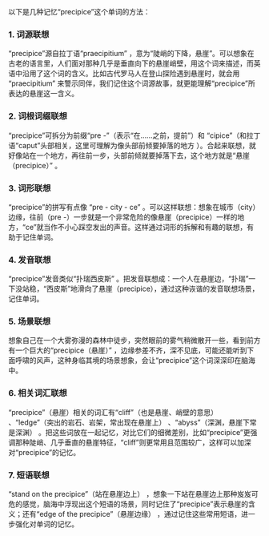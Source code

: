 以下是几种记忆“precipice”这个单词的方法：

### 1. 词源联想
 “precipice”源自拉丁语“praecipitium” ，意为“陡峭的下降，悬崖”。可以想象在古老的语言里，人们面对那种几乎是垂直向下的悬崖峭壁，用这个词来描述，而英语中沿用了这个词的含义。比如古代罗马人在登山探险遇到悬崖时，就会用 “praecipitium” 来警示同伴，我们记住这个词源故事，就更能理解“precipice”所表达的悬崖这一含义。

### 2. 词根词缀联想
 “precipice”可拆分为前缀“pre -”（表示“在……之前，提前”）和 “cipice”（和拉丁语“caput”头部相关，这里可理解为像头部前倾要掉落的地方 ）。合起来联想，就好像站在一个地方，再往前一步，头部前倾就要掉落下去，这个地方就是“悬崖（precipice）” 。

### 3. 词形联想
 “precipice”的拼写有点像 “pre - city - ce” 。可以这样联想：想象在城市（city）边缘，往前（pre -）一步就是一个非常危险的像悬崖（precipice）一样的地方，“ce”就当作不小心踩空发出的声音。这样通过词形的拆解和有趣的联想，有助于记住单词。

### 4. 发音联想
 “precipice”发音类似“扑瑞西皮斯” 。把发音联想成：一个人在悬崖边，“扑瑞”一下没站稳，“西皮斯”地滑向了悬崖（precipice），通过这种诙谐的发音联想场景，记住单词。

### 5. 场景联想
想象自己在一个大雾弥漫的森林中徒步，突然眼前的雾气稍微散开一些，看到前方有一个巨大的“precipice（悬崖）” ，边缘参差不齐，深不见底，可能还能听到下面呼啸的风声，这种身临其境的场景想象，会让“precipice”这个词深深印在脑海中。

### 6. 相关词汇联想
 “precipice”（悬崖）相关的词汇有“cliff”（也是悬崖、峭壁的意思） 、“ledge”（突出的岩石、岩架，常出现在悬崖上） 、“abyss”（深渊，悬崖下常是深渊） 。把这些词放在一起记忆，对比它们的细微差别，比如“precipice”更强调那种陡峭、几乎垂直的悬崖特征，“cliff”则更常用且范围较广，这样可以加深对“precipice”的记忆。

### 7. 短语联想
 “stand on the precipice”（站在悬崖边上） ，想象一下站在悬崖边上那种岌岌可危的感觉，脑海中浮现出这个短语的场景，同时记住了“precipice”表示悬崖的含义；还有“edge of the precipice”（悬崖边缘） ，通过记住这些常用短语，进一步强化对单词的记忆。 